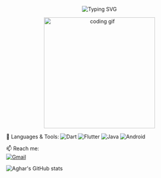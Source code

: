 
<p align="center">
  <img src="https://readme-typing-svg.demolab.com?font=Fira+Code&size=24&duration=3000&pause=1000&color=00F7FF&center=true&vCenter=true&multiline=true&width=435&height=70&lines=Hi+I'm+Aghar+Sukarieh;Software+Engineering+Student;Flutter+%7C+Android+%7C+Dart+%7C+Java" alt="Typing SVG" />
</p>

<p align="center">
  <img src="https://media.giphy.com/media/qgQUggAC3Pfv687qPC/giphy.gif" width="300" alt="coding gif"/>
</p>

🔧 Languages & Tools:
![Dart](https://img.shields.io/badge/-Dart-0175C2?logo=dart&logoColor=white)
![Flutter](https://img.shields.io/badge/-Flutter-02569B?logo=flutter&logoColor=white)
![Java](https://img.shields.io/badge/-Java-007396?logo=java&logoColor=white)
![Android](https://img.shields.io/badge/-Android-3DDC84?logo=android&logoColor=white)

📫 Reach me:  
[![Gmail](https://img.shields.io/badge/-aghar%20at%20gmail-red?logo=gmail&logoColor=white)](mailto:aghar4136@gmail.com)

<!-- GitHub Stats -->
![Aghar's GitHub stats](https://github-readme-stats.vercel.app/api?username=AgharSukarieh&show_icons=true&theme=dark)


